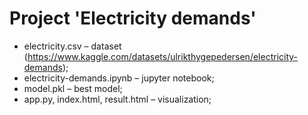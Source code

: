 # Project 'Electricity demands'
* electricity.csv – dataset (https://www.kaggle.com/datasets/ulrikthygepedersen/electricity-demands);
* electricity-demands.ipynb – jupyter notebook;
* model.pkl – best model;
* app.py, index.html, result.html – visualization;
